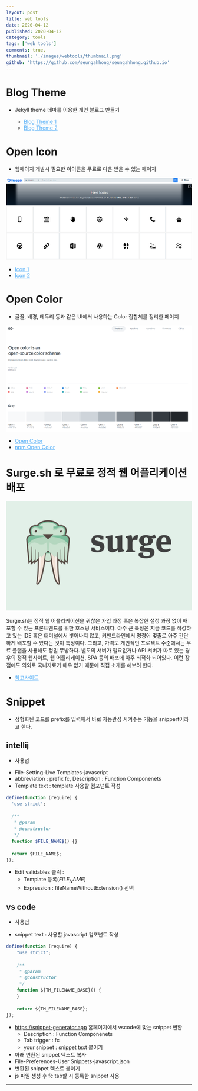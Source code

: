 ```yaml
---
layout: post
title: web tools
date: 2020-04-12
published: 2020-04-12
category: tools
tags: ['web tools']
comments: true,
thumbnail: './images/webtools/thumbnail.png'
github: 'https://github.com/seungahhong/seungahhong.github.io'
---
```


# Blog Theme

- Jekyll theme 테마를 이용한 개인 블로그 만들기

  - <a href="https://theorydb.github.io/envops/2019/05/21/envops-blog-how-to-use-git/" target="_blank" style="font-size=30px; color: #4dabf7; text-decoration:underline;">Blog Theme 1</a>
  - <a href="https://theorydb.github.io/envops/2019/05/02/envops-blog-theme/#clean-blog-%ED%85%8C%EB%A7%88%EB%A5%BC-%EC%84%A0%ED%83%9D%ED%95%9C-%EC%9D%B4%EC%9C%A0" target="_blank" style="font-size=30px; color: #4dabf7; text-decoration:underline;">Blog Theme 2</a>

# Open Icon

- 웹페이지 개발시 필요한 아이콘을 무료로 다운 받을 수 있는 페이지

![Free Icon](./images/webtools/freeicon.png)

- <a href="https://www.freepik.com/popular-icons" target="_blank" style="font-size=30px; color: #4dabf7; text-decoration:underline;">Icon 1</a>
- <a href="https://simpleicons.org/" target="_blank" style="font-size=30px; color: #4dabf7; text-decoration:underline;">Icon 2</a>

# Open Color

- 글꼴, 배경, 테두리 등과 같은 UI에서 사용하는 Color 집합체를 정리한 페이지

![Open Color](./images/webtools/opencolor.png)

- <a href="https://yeun.github.io/open-color/" target="_blank" style="font-size=30px; color: #4dabf7; text-decoration:underline;">Open Color</a>
- <a href="https://www.npmjs.com/package/open-color" target="_blank" style="font-size=30px; color: #4dabf7; text-decoration:underline;">npm Open Color</a>

# Surge.sh 로 무료로 정적 웹 어플리케이션 배포

![surge](./images/webtools/surge.png)

Surge.sh는 정적 웹 어플리케이션을 귀찮은 가입 과정 혹은 복잡한 설정 과정 없이 배포할 수 있는 프론트엔드를 위한 호스팅 서비스이다. 아주 큰 특징은 지금 코드를 작성하고 있는 IDE 혹은 터미널에서 벗어나지 않고, 커맨드라인에서 명령어 몇줄로 아주 간단하게 배포할 수 있다는 것이 특징이다. 그리고, 가격도 개인적인 프로젝트 수준에서는 무료 플랜을 사용해도 정말 무방하다. 별도의 서버가 필요없거나 API 서버가 따로 있는 경우의 정적 웹사이트, 웹 어플리케이션, SPA 등의 배포에 아주 최적화 되어있다. 이런 장점에도 의외로 국내자료가 매우 없기 때문에 직접 소개를 해보려 한다.

- <a href="https://hudi.kr/surge-sh-%EB%A1%9C-%EB%AC%B4%EB%A3%8C%EB%A1%9C-%EC%A0%95%EC%A0%81-%EC%9B%B9-%EC%96%B4%ED%94%8C%EB%A6%AC%EC%BC%80%EC%9D%B4%EC%85%98-%EB%B0%B0%ED%8F%AC%ED%95%98%EA%B8%B0/" target="_blank" style="font-size=30px; color: #4dabf7; text-decoration:underline;">참고사이트</a>

# Snippet

- 정형화된 코드를 prefix를 입력해서 바로 자동완성 시켜주는 기능을 snippert이라고 한다.

## intellij

- 사용법

* File-Setting-Live Templates-javascript
* abbreviation : prefix fc, Description : Function Componenets
* Template text : template 사용할 컴포넌트 작성

```javascript
define(function (require) {
  'use strict';

  /**
   * @param
   * @constructor
   */
  function $FILE_NAME$() {}

  return $FILE_NAME$;
});
```

- Edit validables 클릭 :
  - Template 등록($FILE_NAME$)
  - Expression : fileNameWithoutExtension() 선택

## vs code

- 사용법

* snippet text : 사용할 javascript 컴포넌트 작성

```javascript
define(function (require) {
	"use strict";

	/**
	 * @param
	 * @constructor
	 */
	function ${TM_FILENAME_BASE}() {
	}

    return ${TM_FILENAME_BASE};
});
```

- <a href="https://snippet-generator.app/" target="_blank" style="font-size=30px; color: #4dabf7; text-decoration:underline;">https://snippet-generator.app</a> 홈페이지에서 vscode에 맞는 snippet 변환
  - Description : Function Componenets
  - Tab trigger : fc
  - your snippet : snippet text 붙이기
- 아래 변환된 snippet 텍스트 복사
- File-Preferences-User Snippets-javascript.json
- 변환된 snippet 텍스트 붙이기
- js 파일 생성 후 fc tab할 시 등록한 snippet 사용

---
